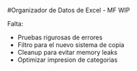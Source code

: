 #Organizador de Datos de Excel - MF
WIP

Falta:
- Pruebas rigurosas de errores
- Filtro para el nuevo sistema de copia
- Cleanup para evitar memory leaks
- Optimizar impresion de categorias
